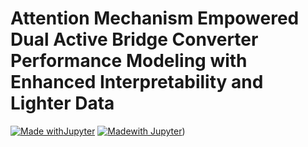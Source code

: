 # Attention Mechanism Empowered Dual Active Bridge Converter Performance Modeling with Enhanced Interpretability and Lighter Data
[![Made withJupyter](https://img.shields.io/badge/Made%20with-Jupyter-orange?style=for-the-badge&logo=Jupyter)](https://jupyter.org/try)
[![Madewith Jupyter](https://img.shields.io/badge/made%20with-Jupyter?style=for-the-badge&logo=jupyter&logoColor=%23F37626)](https://jupyter.org/try))




